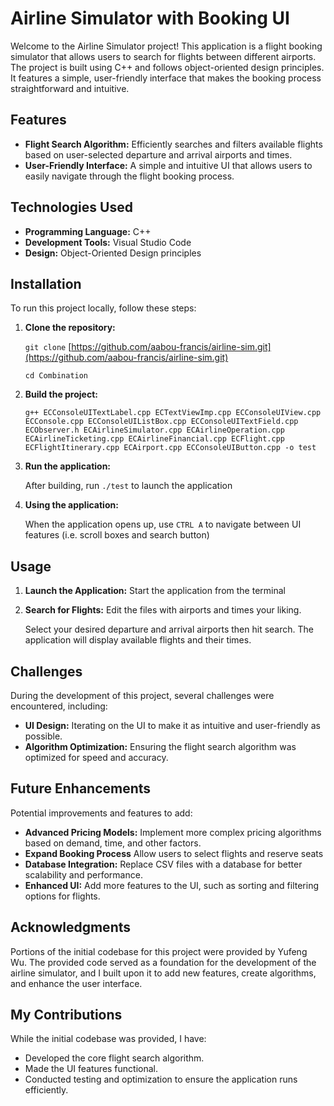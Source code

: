 # Airline Simulator with Booking UI

Welcome to the Airline Simulator project! This application is a flight booking simulator that allows users to search for flights between different airports. The project is built using C++ and follows object-oriented design principles. It features a simple, user-friendly interface that makes the booking process straightforward and intuitive.

## Features

- **Flight Search Algorithm:** Efficiently searches and filters available flights based on user-selected departure and arrival airports and times.
- **User-Friendly Interface:** A simple and intuitive UI that allows users to easily navigate through the flight booking process.

## Technologies Used

- **Programming Language:** C++
- **Development Tools:** Visual Studio Code
- **Design:** Object-Oriented Design principles

## Installation

To run this project locally, follow these steps:

1. **Clone the repository:**

   `git clone` [https://github.com/aabou-francis/airline-sim.git](https://github.com/aabou-francis/airline-sim.git)
   
   `cd Combination`

3. **Build the project:**
   
   `g++ ECConsoleUITextLabel.cpp ECTextViewImp.cpp ECConsoleUIView.cpp  ECConsole.cpp ECConsoleUIListBox.cpp ECConsoleUITextField.cpp ECObserver.h ECAirlineSimulator.cpp ECAirlineOperation.cpp ECAirlineTicketing.cpp ECAirlineFinancial.cpp ECFlight.cpp ECFlightItinerary.cpp ECAirport.cpp ECConsoleUIButton.cpp -o test`

4. **Run the application:**

   After building, run `./test` to launch the application

5. **Using the application:**

    When the application opens up, use `CTRL A` to navigate between UI features (i.e. scroll boxes and search button)

## Usage

1. **Launch the Application:**
   Start the application from the terminal

2. **Search for Flights:**
   Edit the files with airports and times your liking.
   
   Select your desired departure and arrival airports then hit search. The application will display available flights and their times.

## Challenges

During the development of this project, several challenges were encountered, including:

- **UI Design:** Iterating on the UI to make it as intuitive and user-friendly as possible.
- **Algorithm Optimization:** Ensuring the flight search algorithm was optimized for speed and accuracy.

## Future Enhancements

Potential improvements and features to add:

- **Advanced Pricing Models:** Implement more complex pricing algorithms based on demand, time, and other factors.
- **Expand Booking Process** Allow users to select flights and reserve seats
- **Database Integration:** Replace CSV files with a database for better scalability and performance.
- **Enhanced UI:** Add more features to the UI, such as sorting and filtering options for flights.

## Acknowledgments

Portions of the initial codebase for this project were provided by Yufeng Wu. The provided code served as a foundation for the development of the airline simulator, and I built upon it to add new features, create algorithms, and enhance the user interface.

## My Contributions

While the initial codebase was provided, I have:
- Developed the core flight search algorithm.
- Made the UI features functional.
- Conducted testing and optimization to ensure the application runs efficiently.
